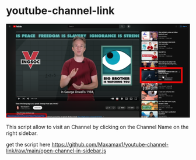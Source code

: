 # youtube-channel-link
 
![picture](Unbenannt-1.png)

This script allow to visit an Channel by clicking on the Channel Name on the right sidebar.

get the script here https://github.com/Maxamax1/youtube-channel-link/raw/main/open-channel-in-sidebar.js